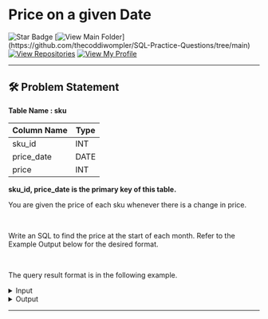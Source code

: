 # Price on a given Date
![Star Badge](https://img.shields.io/static/v1?label=%F0%9F%8C%9F&message=If%20Useful&style=style=flat&color=BC4E99)
[![View Main Folder](https://img.shields.io/badge/View-Main_Folder-971901?)](https://github.com/thecoddiwompler/SQL-Practice-Questions/tree/main)
[![View Repositories](https://img.shields.io/badge/View-My_Repositories-blue?logo=GitHub)](https://github.com/thecoddiwompler?tab=repositories)
[![View My Profile](https://img.shields.io/badge/View-My_Profile-green?logo=GitHub)](https://github.com/thecoddiwompler)

---


## 🛠️ Problem Statement

  <b>Table Name : sku</b>

|  Column Name  |Type |
| ------------- | ------------- |
| sku_id  | INT  |
| price_date  | DATE  |
| price | INT |

<b>sku_id, price_date is the primary key of this table.</b>
</br>

You are given the price of each sku whenever there is a change in price.

</br>
  
Write an SQL to find the price at the start of each month. Refer to the Example Output below for the desired format.

</br>

The query result format is in the following example. 

 <details>
<summary>
Input
</summary>
</br>

<b> Table Name: sku </b></br>

| sku_id | price_date  | price |
|--------|-------------|-------|
| 1      | 2023-01-01  | 10    |
| 1      | 2023-02-15  | 15    |
| 1      | 2023-03-03  | 18    |
| 1      | 2023-03-27  | 15    |
| 1      | 2023-04-06  | 20    |



</details>

<details>
<summary>
Output
</summary>
</br>

| sku_id | month_start_date | price |
|--------|-------------------|-------|
| 1      | 2023-01-01        | 10    |
| 1      | 2023-02-01        | 10    |
| 1      | 2023-03-01        | 15    |
| 1      | 2023-04-01        | 15    |
| 1      | 2023-05-01        | 20    |


</details>

---
